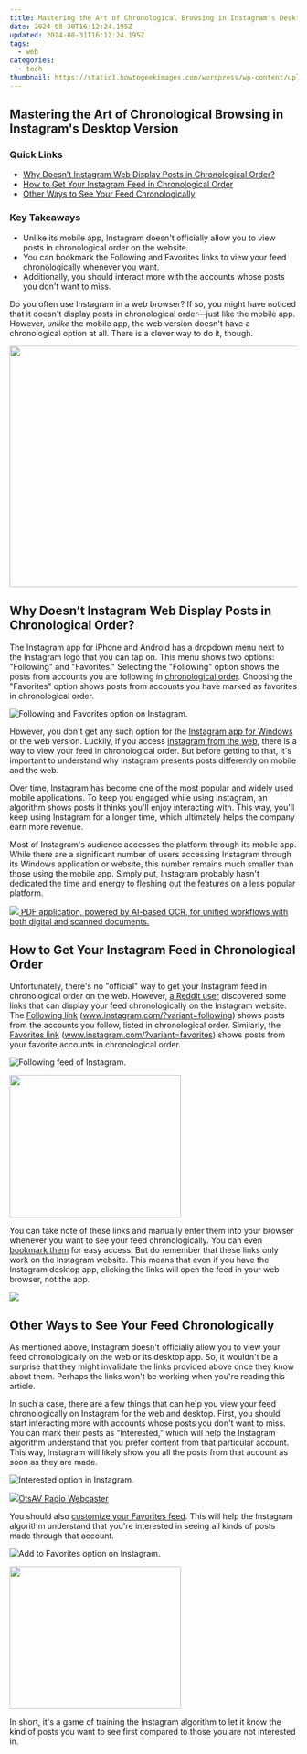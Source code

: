 ```yaml
---
title: Mastering the Art of Chronological Browsing in Instagram's Desktop Version
date: 2024-08-30T16:12:24.195Z
updated: 2024-08-31T16:12:24.195Z
tags:
  - web
categories:
  - tech
thumbnail: https://static1.howtogeekimages.com/wordpress/wp-content/uploads/2024/05/instagram-for-web-still-has-a-chronological-feed.jpg
---
```


## Mastering the Art of Chronological Browsing in Instagram's Desktop Version

### Quick Links

* [Why Doesn’t Instagram Web Display Posts in Chronological Order?](https://screen-sharing-recording.techidaily.com/new-fast-footsteps-simple-recording-for-dell-pcs-for-2024/)
* [How to Get Your Instagram Feed in Chronological Order](https://video-screen-grab.techidaily.com/updated-improve-obs-rendering-speed-and-quality/)
* [Other Ways to See Your Feed Chronologically](https://instagram-video-recordings.techidaily.com/new-crafting-instagram-content-with-visual-flair-for-2024/)

### Key Takeaways

* Unlike its mobile app, Instagram doesn't officially allow you to view posts in chronological order on the website.
* You can bookmark the Following and Favorites links to view your feed chronologically whenever you want.
* Additionally, you should interact more with the accounts whose posts you don't want to miss.

 Do you often use Instagram in a web browser? If so, you might have noticed that it doesn't display posts in chronological order—just like the mobile app. However, _unlike_ the mobile app, the web version doesn't have a chronological option at all. There is a clever way to do it, though.

<!-- affiliate ads begin -->
<a href="https://parisrhonecom.sjv.io/c/5597632/1896607/21553" target="_top" id="1896607"><img src="//a.impactradius-go.com/display-ad/21553-1896607" border="0" alt="" width="750" height="422"/></a><img height="0" width="0" src="https://imp.pxf.io/i/5597632/1896607/21553" style="position:absolute;visibility:hidden;" border="0" />
<!-- affiliate ads end -->
##  Why Doesn’t Instagram Web Display Posts in Chronological Order?

 The Instagram app for iPhone and Android has a dropdown menu next to the Instagram logo that you can tap on. This menu shows two options: "Following" and "Favorites." Selecting the "Following" option shows the posts from accounts you are following in [chronological order](https://visual-screen-recording.techidaily.com/2024-approved-your-secure-video-chatting-needs-met-top-10-safe-and-free-applications-on-smart-devices/). Choosing the "Favorites" option shows posts from accounts you have marked as favorites in chronological order.

![Following and Favorites option on Instagram.](https://static1.howtogeekimages.com/wordpress/wp-content/uploads/2024/05/following-and-favorites-option-on-instagram.jpg) 

 However, you don't get any such option for the [Instagram app for Windows](https://apps.microsoft.com/en-us/detail/9nblggh5l9xt) or the web version. Luckily, if you access [Instagram from the web](https://www.instagram.com/?hl=en), there is a way to view your feed in chronological order. But before getting to that, it's important to understand why Instagram presents posts differently on mobile and the web.

 Over time, Instagram has become one of the most popular and widely used mobile applications. To keep you engaged while using Instagram, an algorithm shows posts it thinks you'll enjoy interacting with. This way, you'll keep using Instagram for a longer time, which ultimately helps the company earn more revenue.

 Most of Instagram's audience accesses the platform through its mobile app. While there are a significant number of users accessing Instagram through its Windows application or website, this number remains much smaller than those using the mobile app. Simply put, Instagram probably hasn't dedicated the time and energy to fleshing out the features on a less popular platform.

<!-- affiliate ads begin -->
<a href="https://checkout.abbyy.com/order/checkout.php?PRODS=39254762&QTY=1&AFFILIATE=108875&CART=1"> <img src="https://secure.avangate.com/images/merchant/0e5fb5c76fca16adbee503c9aff393cd/products/11_FR-Badges-NEW-FR-Standard-16-WIN-200.png" border="0"> PDF application, powered by AI-based OCR, for unified workflows with both digital and scanned documents. </a>
<!-- affiliate ads end -->
##  How to Get Your Instagram Feed in Chronological Order

 Unfortunately, there's no "official" way to get your Instagram feed in chronological order on the web. However, [a Reddit user](https://www.reddit.com/r/Instagram/comments/yg2ou2/instagram%5Fon%5Fpc%5Fhas%5Fjust%5Fseemingly%5Fhidden%5Fthe/?sort=new) discovered some links that can display your feed chronologically on the Instagram website. The [Following link](https://www.instagram.com/?variant=following) (www.instagram.com/?variant=following) shows posts from the accounts you follow, listed in chronological order. Similarly, the [Favorites link](https://www.instagram.com/?variant=favorites) (www.instagram.com/?variant=favorites) shows posts from your favorite accounts in chronological order.

![Following feed of Instagram.](https://static1.howtogeekimages.com/wordpress/wp-content/uploads/2024/05/following-feed-of-instagram.jpg) 

<!-- affiliate ads begin -->
<a href="https://modlily.sjv.io/c/5597632/1997817/17059" target="_top" id="1997817"><img src="//a.impactradius-go.com/display-ad/17059-1997817" border="0" alt="" width="300" height="250"/></a><img height="0" width="0" src="https://imp.pxf.io/i/5597632/1997817/17059" style="position:absolute;visibility:hidden;" border="0" />
<!-- affiliate ads end -->
 You can take note of these links and manually enter them into your browser whenever you want to see your feed chronologically. You can even [bookmark them](https://youtube-docs.techidaily.com/your-way-to-speedy-youtube-video-processing-for-2024/) for easy access. But do remember that these links only work on the Instagram website. This means that even if you have the Instagram desktop app, clicking the links will open the feed in your web browser, not the app.

<!-- affiliate ads begin -->
<a href="https://store.massmailsoftware.com/order/checkout.php?PRODS=2069351&QTY=1&AFFILIATE=108875&CART=1"><img src="https://secure.avangate.com/images/merchant/dc87c13749315c7217cdc4ac692e704c/banera_for_partners-24_%282%29.jpg" border="0"></a>
<!-- affiliate ads end -->
##  Other Ways to See Your Feed Chronologically

 As mentioned above, Instagram doesn't officially allow you to view your feed chronologically on the web or its desktop app. So, it wouldn't be a surprise that they might invalidate the links provided above once they know about them. Perhaps the links won't be working when you're reading this article.

 In such a case, there are a few things that can help you view your feed chronologically on Instagram for the web and desktop. First, you should start interacting more with accounts whose posts you don't want to miss. You can mark their posts as “Interested,” which will help the Instagram algorithm understand that you prefer content from that particular account. This way, Instagram will likely show you all the posts from that account as soon as they are made.

![Interested option in Instagram.](https://static1.howtogeekimages.com/wordpress/wp-content/uploads/2024/05/interested-option-in-instagram.jpg) 

<!-- affiliate ads begin -->
<a href="https://otszone.ots7.com/order/checkout.php?PRODS=4713322&QTY=1&AFFILIATE=108875&CART=1"><img src="https://green.ots7.com/screenshots/OtsAV/OtsAVRadio1.90-300x188.jpg" border="0">OtsAV Radio Webcaster</a>
<!-- affiliate ads end -->
 You should also [customize your Favorites feed](https://facebook-videos.techidaily.com/new-in-2024-8-free-and-online-facebook-link-downloaders/). This will help the Instagram algorithm understand that you're interested in seeing all kinds of posts made through that account.

![Add to Favorites option on Instagram.](https://static1.howtogeekimages.com/wordpress/wp-content/uploads/2024/05/add-to-favorites-option-on-instagram.jpg) 

<!-- affiliate ads begin -->
<a href="https://modlily.sjv.io/c/5597632/2072819/17059" target="_top" id="2072819"><img src="//a.impactradius-go.com/display-ad/17059-2072819" border="0" alt="" width="300" height="250"/></a><img height="0" width="0" src="https://imp.pxf.io/i/5597632/2072819/17059" style="position:absolute;visibility:hidden;" border="0" />
<!-- affiliate ads end -->
 In short, it's a game of training the Instagram algorithm to let it know the kind of posts you want to see first compared to those you are not interested in.

<ins class="adsbygoogle"
     style="display:block"
     data-ad-format="autorelaxed"
     data-ad-client="ca-pub-7571918770474297"
     data-ad-slot="1223367746"></ins>



<ins class="adsbygoogle"
     style="display:block"
     data-ad-client="ca-pub-7571918770474297"
     data-ad-slot="8358498916"
     data-ad-format="auto"
     data-full-width-responsive="true"></ins>


